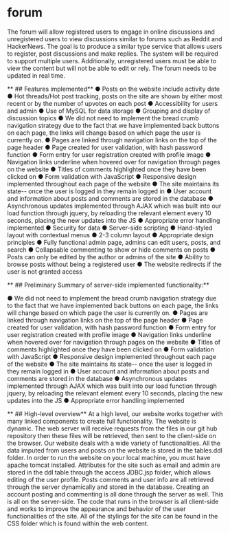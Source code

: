 # **forum**
The  forum will allow registered users to engage in online discussions and unregistered users to view discussions similar to forums such as Reddit and HackerNews. The goal is to produce a similar type service that allows users to register, post discussions and make replies. The system will be required to support multiple users. Additionally, unregistered users must be able to view the content but will not be able to edit or rely. The forum needs to be updated in real time.


** ## Features implemented**
●	Posts on the website include activity date
●	Hot threads/Hot post tracking, posts on the site are shown by either most recent or by the number of upvotes on each post
●	Accessibility for users and admin
●	Use of MySQL for data storage
●	Grouping and display of discussion topics
●	We did not need to implement the bread crumb navigation strategy due to the fact that we have implemented back buttons on each page, the links will change based on which page the user is currently on.
●	Pages are linked through navigation links on the top of the page header
●	Page created for user validation, with hash password function
●	Form entry for user registration created with profile image
●	Navigation links underline when hovered over for navigation through pages on the website
●	Titles of comments highlighted once they have been clicked on
●	Form validation with JavaScript
●	Responsive design implemented throughout each page of the website
●	The site maintains its state-- once the user is logged in they remain logged in
●	User account and information about posts and comments are stored in the database
●	Asynchronous updates implemented through AJAX which was built into our load function through jquery, by reloading the relevant element every 10 seconds, placing the new updates into the JS
●	Appropriate error handling implemented
●	Security for data
●	Server-side scripting
●	Hand-styled layout with contextual menus
●	2-3 column layout
●	Appropriate design principles
●	Fully functional admin page, admins can edit users, posts, and search
●	Collapsable commenting to show or hide comments on posts
●	Posts can only be edited by the author or admins of the site
●	Ability to browse posts without being a registered user
●	The website redirects if the user is not granted access 




** ## Preliminary Summary of server-side implemented functionality:**

●	We did not need to implement the bread crumb navigation strategy due to the fact that we have implemented back buttons on each page, the links will change based on which page the user is currently on.
●	Pages are linked through navigation links on the top of the page header
●	Page created for user validation, with hash password function
●	Form entry for user registration created with profile image
●	Navigation links underline when hovered over for navigation through pages on the website
●	Titles of comments highlighted once they have been clicked on
●	Form validation with JavaScript
●	Responsive design implemented throughout each page of the website
●	The site maintains its state-- once the user is logged in they remain logged in
●	User account and information about posts and comments are stored in the database
●	Asynchronous updates implemented through AJAX which was built into our load function through jquery, by reloading the relevant element every 10 seconds, placing the new updates into the JS
●	Appropriate error handling implemented

 ** ## High-level overview**
At a high level, our website works together with many linked components to create full functionality. The website is dynamic. The web server will receive requests from the files in our git hub repository then these files will be retrieved, then sent to the client-side on the browser. Our website deals with a wide variety of functionalities. All the data imputed from users and posts on the website is stored in the tables.ddl folder. In order to run the website on your local machine, you must have apache tomcat installed. Attributes for the site such as email and admin are stored in the ddl table through the access JDBC.jsp folder, which allows editing of the user profile. Posts comments and user info are all retrieved through the server dynamically and stored in the database. Creating an account posting and commenting is all done through the server as well. This is all on the server-side. The code that runs in the browser is all client-side and works to improve the appearance and behavior of the user functionalities of the site. All of the stylings for the site can be found in the CSS folder which is found within the web content.

